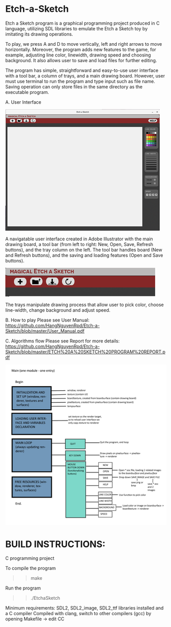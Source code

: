 # Etch-a-Sketch
Etch a Sketch program is a graphical programming project produced in C language, utilizing SDL
libraries to emulate the Etch a Sketch toy by imitating its drawing operations.

To play, we press A and D to move vertically, left and right arrows to move horizontally. Moreover, the program adds new features to the game, for example, adjusting line color, linewidth, drawing speed and choosing background. It also allows user to save and load files for further editing.

The program has simple, straightforward and easy-to-use user interface with a tool bar, a column of trays, and a main drawing board. However, user must use terminal to run the program and type input such as file name. Saving operation can only store files in the same directory as the executable program.

A.	User Interface

![alt text](https://github.com/HangNguyenRpd/Etch-a-Sketch/blob/master/Images/Etch-a-sketch-GUI.png)

A navigatable user interface created in Adobe Illustrator with the main drawing board, a tool bar (from left to right: New, Open, Save, Refresh buttons), and the tray column on the left.
The tool bar handles board (New and Refresh buttons), and the saving and loading features (Open and Save buttons).

![alt text](https://github.com/HangNguyenRpd/Etch-a-Sketch/blob/master/Images/Etch-a-sketch_Menu.png)

The trays manipulate drawing process that allow user to pick color, choose line-width, change background and adjust speed.

B. How to play
Please see User Manual: https://github.com/HangNguyenRpd/Etch-a-Sketch/blob/master/User_Manual.pdf

C. Algorithms flow
Please see Report for more details: https://github.com/HangNguyenRpd/Etch-a-Sketch/blob/master/ETCH%20A%20SKETCH%20PROGRAM%20REPORT.pdf

![alt text](https://github.com/HangNguyenRpd/Etch-a-Sketch/blob/master/Images/Etch-a-sketch_Flowchart.png)


# BUILD INSTRUCTIONS:

C programming project

To compile the program
>> make

Run the program
>> ./EtchaSketch

Minimum requirements: SDL2, SDL2_image, SDL2_ttf libraries installed and a C compiler
Compiled with clang, switch to other compilers (gcc) by opening Makefile -> edit CC
